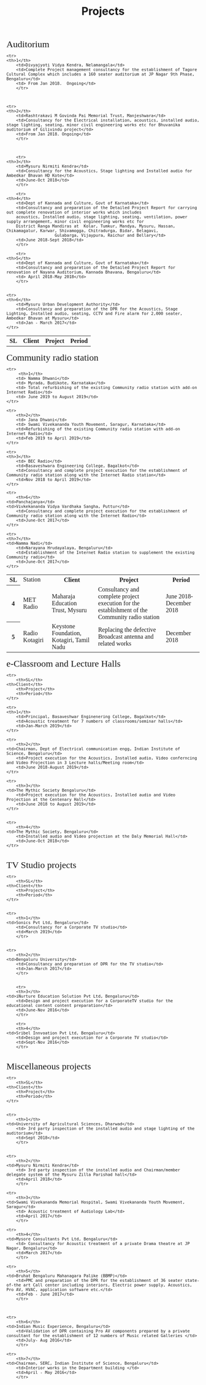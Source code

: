 ﻿---
layout: page
title: Projects
permalink: /Projects/
---
<font size="5" face="georgia">
Auditorium

<font size="2" face="georgia">

<table>
    <tr>
	<th>SL</th>
        <th>Client</th>
        <th>Project</th>
        <th>Period</th>
    </tr>

 	<tr>
	<th>1</th>
        <td>Divyajyoti Vidya Kendra, Nelamangala</td>
        <td>Complete Project management consultancy for the establishment of Tagore Cultural Complex which includes a 160 seater auditorium at JP Nagar 9th Phase, Bengaluru</td>
        <td> From Jan 2018.  Ongoing</td>
    	</tr>



 	<tr>
	<th>2</th>
        <td>Rashtrakavi M Govinda Pai Memorial Trust, Manjeshwara</td>
        <td>Consultancy for the Electrical installation, acoustics, installed audio, stage lighting, seating, minor civil engineering works etc for Bhuvanika auditorium of Gilivindu project</td>
        <td>From Jan 2018. Ongoing</td>
    	</tr>



    	<tr>
	<th>3</th>
        <td>Mysuru Nirmiti Kendra</td>
        <td>Consultancy for the Acoustics, Stage lighting and Installed audio for Ambedkar Bhavan HD Kote</td>
        <td>June-Oct 2018</td>
    	</tr>

    	<tr>
	<th>4</th>
        <td>Dept of Kannada and Culture, Govt of Karnataka</td>
        <td>Consultancy and preparation of the Detailed Project Report for carrying out complete renovation of interior works which includes 
		acoustics, Installed audio, stage lighting, seating, ventilation, power supply arrangement, minor civil engineering works etc for 
		District Ranga Mandiras at  Kolar, Tumkur, Mandya, Mysuru, Hassan, Chikamagalur, Karwar, Shivamogga, Chitradurga, Bidar, Belagavi,
					    Gulabarga, Vijaypura, Raichur and Bellary</td>
        <td>June 2018-Sept 2018</td>
    	</tr>

    	<tr>
	<th>5</th>
        <td>Dept of Kannada and Culture, Govt of Karnataka</td>
        <td>Consultancy and preparation of the Detailed Project Report for renovation of Nayana Auditorium, Kannada Bhavana, Bengaluru</td>
        <td> April 2018-May 2018</td>
    	</tr>


    <tr>
	<th>6</th>
        <td>Mysuru Urban Development Authority</td>
        <td>Consultancy and preparation of the DPR for the Acoustics, Stage Lighting, Installed audio, seating, CCTV and Fire alarm for 2,000 seater, Ambedkar Bhavan at Mysuru</td>
        <td>Jan - March 2017</td>
    </tr>
</table>

<font size="5" face="georgia">
Community radio station

<font size="2" face="georgia">
<table>
    <tr>
        <th>SL</th>
	<td>Station </td>
	<th>Client</th>
        <th>Project</th>
        <th>Period</th>
    </tr>

    <tr>
         <th>1</th>
        <td> Namma Dhwani</td>
        <td> Myrada, Budikote, Karnataka</td>
        <td> Total refurbishing of the existing Community radio station with add-on Internet Radio</td>
        <td> June 2019 to August 2019</td>
    </tr>

    <tr>
        <th>2</th>
        <td> Jana Dhwani</td>
        <td> Swami Vivekananda Youth Movement, Saragur, Karnataka</td>
        <td>Refurbishing of the existing Community radio station with add-on Internet Radio</td>
        <td>Feb 2019 to April 2019</td>
    </tr>

    <tr>
	<th>3</th>
        <td> BEC Radio</td>
        <td>Basaveshwara Engineering College, Bagalkot</td>
        <td>Consultancy and complete project execution for the establishment of Community radio station along with the Internet Radio station</td>
        <td>Nov 2018 to April 2019</td>
    </tr>

   <tr>
	<th>4</th>
        <td>MET Radio</td>
        <td>Maharaja Education Trust, Mysuru</td>
        <td>Consultancy and complete project execution for the establishment of the Community radio station</td>
        <td>June 2018-December 2018</td>
    </tr>


   <tr>
	<th>5</th>
	<td>Radio Kotagiri </td>
        <td>Keystone Foundation, Kotagiri, Tamil Nadu</td>
        <td>Replacing the defective Broadcast antenna and related works</td>
        <td>December 2018</td>
    </tr>

    <tr>
        <th>6</th>
	<td>Panchajanya</td>
	<td>Vivkekananda Vidya Vardhaka Sangha, Puttur</td>
        <td>Consultancy and complete project execution for the establishment of Community radio station along with the Internet Radio</td>
        <td>June-Oct 2017</td>
    </tr>

    <tr>
	<th>7</th>
	<td>Namma Nadi</td>
        <td>Narayana Hrudayalaya, Bengaluru</td>
        <td>Establishment of the Internet Radio station to supplement the existing Community radio</td>
        <td>June-Oct 2017</td>
    </tr>

 </table>


<font size="5" face="georgia">
e-Classroom and Lecture Halls
<font size="2" face="georgia">
<table>

    <tr>
        <th>SL</th>
	<th>Client</th>
        <th>Project</th>
        <th>Period</th>
    </tr>

    <tr>
	<th>1</th>
        <td>Principal, Basaveshwar Enginenering College, Bagalkot</td>
        <td>Acoustic treatment for 7 numbers of classrooms/seminar halls</td>
        <td>Jan-March 2019</td>
    </tr>

    <tr>
        <th>2</th>
	<td>Chairman, Dept of Electrical communication engg, Indian Institute of Science, Bengaluru</td>
        <td>Project execution for the Acoustics, Installed audio, Video conferncing and Video Projection in 3 Lecture halls/Meeting room</td>
        <td>June 2018-August 2019</td>
    </tr>

    <tr>
        <th>3</th>
	<td>The Mythic Society Bengaluru</td>
        <td>Project execution for the Acoustics, Installed audio and Video Projection at the Centenary Hall</td>
        <td>June 2018 to August 2019</td>
    </tr>


    <tr>
        <th>4</th>
	<td>The Mythic Society, Bengaluru</td>
        <td>Installed audio and Video projection at the Daly Memorial Hall</td>
        <td>June-Oct 2018</td>
    </tr>


</table>

<font size="5" face="georgia">
TV Studio projects
<font size="2" face="georgia">
<table>

    <tr>
        <th>SL</th>
	<th>Client</th>
        <th>Project</th>
        <th>Period</th>
    </tr>


   	<tr>
        <th>1</th>
	<td>Sonics Pvt Ltd, Bengaluru</td>
        <td>Consultancy for a Corporate TV studio</td>
        <td>March 2019</td>
    	</tr> 


   	<tr>
        <th>2</th>
	<td>Bengaluru University</td>
        <td>Consultancy and preparation of DPR for the TV studio</td>
        <td>Jan-March 2017</td>
    	</tr>  


    	<tr>
        <th>3</th>
	<td>iNurture Education Solution Pvt Ltd, Bengaluru</td>
        <td>Design and project execution for a CorporateTV studio for the educational content content preparation</td>
        <td>June-Nov 2016</td>
    	</tr>

    	<tr>
        <th>4</th>
	<td>Sribel Innvoation Pvt Ltd, Bengaluru</td>
        <td>Design and project execution for a Corporate TV studio</td>
        <td>Sept-Nov 2016</td>
    	</tr>


</table>


<font size="5" face="georgia">
Miscellaneous projects
<font size="2" face="georgia">
<table>
    
    <tr>
        <th>SL</th>
	<th>Client</th>
        <th>Project</th>
        <th>Period</th>
    </tr>


	<tr>
        <th>1</th>
	<td>University of Agricultural Sciences, Dharwad</td>
        <td> 3rd party inspection of the installed audio and stage lighting of the auditorium</td>
        <td>Sept 2018</td>
        </tr>


	<tr>
        <th>2</th>
	<td>Mysuru Nirmiti Kendra</td>
        <td> 3rd party inspection of the installed audio and Chairman/member delegate system of the Mysuru Zilla Parishad hall</td>
        <td>April 2018</td>
        </tr>	

	<tr>
        <th>3</th>
	<td>Swami Vivekananda Memorial Hospital, Swami Vivekananda Youth Movement, Saragur</td>
        <td> Acoustic treatment of Audiology Lab</td>
        <td>April 2017</td>
        </tr>	

	<tr>
        <th>4</th>
	<td>Mysore Consultants Pvt Ltd, Bengaluru</td>
        <td> Consultancy for Acoustic treatment of a private Drama theatre at JP Nagar, Bengaluru</td>
        <td>March 2017</td>
        </tr>

	<tr>
        <th>5</th>
	<td>Bruhat Bengaluru Mahanagara Palike (BBMP)</td>
        <td>PMC and preparation of the DPR for the establishment of 36 seater state-of-the art Call center including interiors, Electric power supply, Acoustics, Pro AV, HVAC, application software etc.</td>
        <td>Feb - June 2017</td>
        </tr>



	<tr>
        <th>6</th>
	<td>Indian Music Experience, Bengaluru</td>
        <td>Validation of DPR containing Pro AV components prepared by a private consultant for the establishment of 12 numbers of Music related Galleries </td>
        <td>July- Aug 2016</td>
        </tr>

	<tr>
        <th>7</th>
	<td>Chairman, SERC, Indian Institute of Science, Bengaluru</td>
        <td>Interior works in the Department building </td>
        <td>April - May 2016</td>
        </tr>

</table>